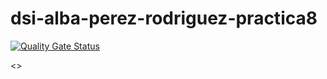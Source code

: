 # dsi-alba-perez-rodriguez-practica8

[![Quality Gate Status](https://sonarcloud.io/api/project_badges/measure?project=ULL-ESIT-INF-DSI-2324_dsi-alba-modificacion&metric=alert_status)](https://sonarcloud.io/summary/new_code?id=ULL-ESIT-INF-DSI-2324_dsi-alba-modificacion)

<>